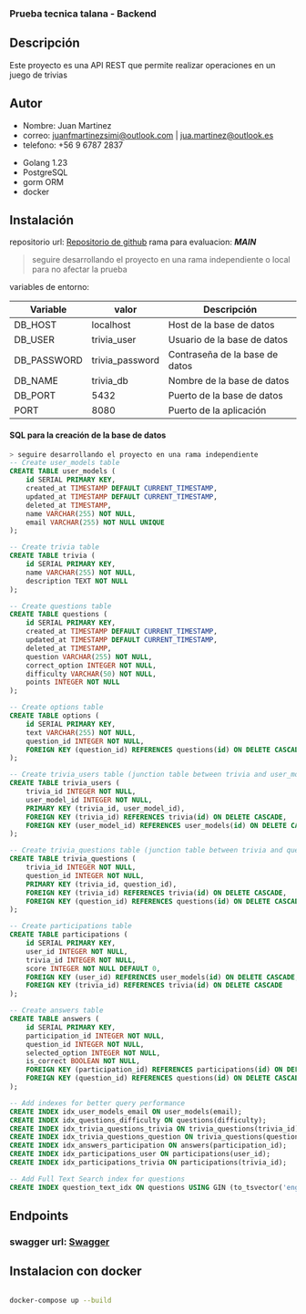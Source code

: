 ### Prueba tecnica talana - Backend

## Descripción
Este proyecto es una API REST que permite realizar operaciones en un juego de trivias

## Autor
* Nombre: Juan Martinez
* correo: juanfmartinezsimi@outlook.com | jua.martinez@outlook.es
* telefono: +56 9 6787 2837

- Golang 1.23
- PostgreSQL
- gorm ORM
- docker

## Instalación

repositorio url: [Repositorio de github](https://github.com/FranMartinezSimi/talana_trivias)
rama para evaluacion: ***MAIN***

> seguire desarrollando el proyecto en una rama independiente o local para no afectar la prueba


variables de entorno:

| Variable | valor | Descripción |
| ------ | ------ | ------ |
| DB_HOST | localhost | Host de la base de datos |
| DB_USER | trivia_user | Usuario de la base de datos |
| DB_PASSWORD | trivia_password | Contraseña de la base de datos |
| DB_NAME | trivia_db | Nombre de la base de datos |
| DB_PORT | 5432 | Puerto de la base de datos |
| PORT | 8080 | Puerto de la aplicación |

#### SQL para la creación de la base de datos
```sql
> seguire desarrollando el proyecto en una rama independiente
-- Create user_models table
CREATE TABLE user_models (
    id SERIAL PRIMARY KEY,
    created_at TIMESTAMP DEFAULT CURRENT_TIMESTAMP,
    updated_at TIMESTAMP DEFAULT CURRENT_TIMESTAMP,
    deleted_at TIMESTAMP,
    name VARCHAR(255) NOT NULL,
    email VARCHAR(255) NOT NULL UNIQUE
);

-- Create trivia table
CREATE TABLE trivia (
    id SERIAL PRIMARY KEY,
    name VARCHAR(255) NOT NULL,
    description TEXT NOT NULL
);

-- Create questions table
CREATE TABLE questions (
    id SERIAL PRIMARY KEY,
    created_at TIMESTAMP DEFAULT CURRENT_TIMESTAMP,
    updated_at TIMESTAMP DEFAULT CURRENT_TIMESTAMP,
    deleted_at TIMESTAMP,
    question VARCHAR(255) NOT NULL,
    correct_option INTEGER NOT NULL,
    difficulty VARCHAR(50) NOT NULL,
    points INTEGER NOT NULL
);

-- Create options table
CREATE TABLE options (
    id SERIAL PRIMARY KEY,
    text VARCHAR(255) NOT NULL,
    question_id INTEGER NOT NULL,
    FOREIGN KEY (question_id) REFERENCES questions(id) ON DELETE CASCADE
);

-- Create trivia_users table (junction table between trivia and user_models)
CREATE TABLE trivia_users (
    trivia_id INTEGER NOT NULL,
    user_model_id INTEGER NOT NULL,
    PRIMARY KEY (trivia_id, user_model_id),
    FOREIGN KEY (trivia_id) REFERENCES trivia(id) ON DELETE CASCADE,
    FOREIGN KEY (user_model_id) REFERENCES user_models(id) ON DELETE CASCADE
);

-- Create trivia_questions table (junction table between trivia and questions)
CREATE TABLE trivia_questions (
    trivia_id INTEGER NOT NULL,
    question_id INTEGER NOT NULL,
    PRIMARY KEY (trivia_id, question_id),
    FOREIGN KEY (trivia_id) REFERENCES trivia(id) ON DELETE CASCADE,
    FOREIGN KEY (question_id) REFERENCES questions(id) ON DELETE CASCADE
);

-- Create participations table
CREATE TABLE participations (
    id SERIAL PRIMARY KEY,
    user_id INTEGER NOT NULL,
    trivia_id INTEGER NOT NULL,
    score INTEGER NOT NULL DEFAULT 0,
    FOREIGN KEY (user_id) REFERENCES user_models(id) ON DELETE CASCADE,
    FOREIGN KEY (trivia_id) REFERENCES trivia(id) ON DELETE CASCADE
);

-- Create answers table
CREATE TABLE answers (
    id SERIAL PRIMARY KEY,
    participation_id INTEGER NOT NULL,
    question_id INTEGER NOT NULL,
    selected_option INTEGER NOT NULL,
    is_correct BOOLEAN NOT NULL,
    FOREIGN KEY (participation_id) REFERENCES participations(id) ON DELETE CASCADE,
    FOREIGN KEY (question_id) REFERENCES questions(id) ON DELETE CASCADE
);

-- Add indexes for better query performance
CREATE INDEX idx_user_models_email ON user_models(email);
CREATE INDEX idx_questions_difficulty ON questions(difficulty);
CREATE INDEX idx_trivia_questions_trivia ON trivia_questions(trivia_id);
CREATE INDEX idx_trivia_questions_question ON trivia_questions(question_id);
CREATE INDEX idx_answers_participation ON answers(participation_id);
CREATE INDEX idx_participations_user ON participations(user_id);
CREATE INDEX idx_participations_trivia ON participations(trivia_id);

-- Add Full Text Search index for questions
CREATE INDEX question_text_idx ON questions USING GIN (to_tsvector('english', question));

```

## Endpoints
### swagger url: [Swagger](http://localhost:8080/swagger/index.html#/Trivias/post_trivias)


## Instalacion con docker
```sh

docker-compose up --build
    
```

